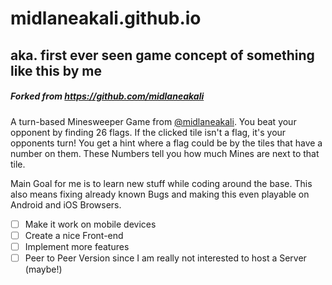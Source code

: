 # midlaneakali.github.io
## aka. first ever seen game concept of something like this by me
##### Forked from https://github.com/midlaneakali
A turn-based Minesweeper Game from [@midlaneakali](https://github.com/midlaneakali).
You beat your opponent by finding 26 flags. If the clicked tile isn't a flag, it's your opponents turn!
You get a hint where a flag could be by the tiles that have a number on them. These Numbers tell you how much Mines are next to that tile.

Main Goal for me is to learn new stuff while coding around the base. This also means fixing already known Bugs and making this even playable on Android and iOS Browsers.
- [ ] Make it work on mobile devices
- [ ] Create a nice Front-end
- [ ] Implement more features
- [ ] Peer to Peer Version since I am really not interested to host a Server (maybe!)

